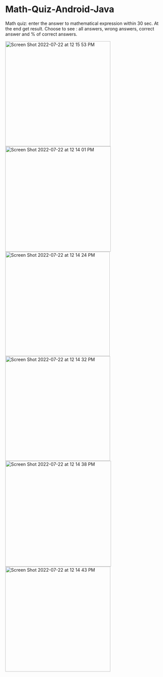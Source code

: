 # Math-Quiz-Android-Java
Math quiz: enter the answer to mathematical expression within 30 sec. At the end get result. Choose to see : all answers, wrong answers, correct answer and % of correct answers. 

<img width="332" alt="Screen Shot 2022-07-22 at 12 15 53 PM" src="https://user-images.githubusercontent.com/109760727/180481131-7f025ed5-13ba-4c67-b4e3-98f746e49274.png">
<img width="333" alt="Screen Shot 2022-07-22 at 12 14 01 PM" src="https://user-images.githubusercontent.com/109760727/180480964-4188f0d6-feb3-4567-80c0-4cfc41210a30.png">
<img width="330" alt="Screen Shot 2022-07-22 at 12 14 24 PM" src="https://user-images.githubusercontent.com/109760727/180480975-9a57011e-c72a-4d50-9bcb-d88e48f28182.png">
<img width="331" alt="Screen Shot 2022-07-22 at 12 14 32 PM" src="https://user-images.githubusercontent.com/109760727/180480986-c137b49d-2c08-47c1-9cdf-9e6ae4e052be.png">
<img width="334" alt="Screen Shot 2022-07-22 at 12 14 38 PM" src="https://user-images.githubusercontent.com/109760727/180480994-baf3eb57-a509-46e5-b02e-b563b34ec88a.png">
<img width="332" alt="Screen Shot 2022-07-22 at 12 14 43 PM" src="https://user-images.githubusercontent.com/109760727/180481000-6b5e7e84-c36d-4345-8a7d-d867b07c34a8.png">
